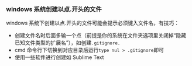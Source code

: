 ### windows 系统创建以点.开头的文件
windows 系统下创建以点.开头的文件可能会提示必须键入文件名，有技巧：
- 创建文件名时后面多输一个点（前提是你的系统在文件夹选项里关闭掉“隐藏已知文件类型的扩展名”），如创建`.gitignore.`
- cmd 命令行下切换到对应目录后运行`type nul > .gitignore`即可
- 使用一些软件进行创建如 Sublime Text